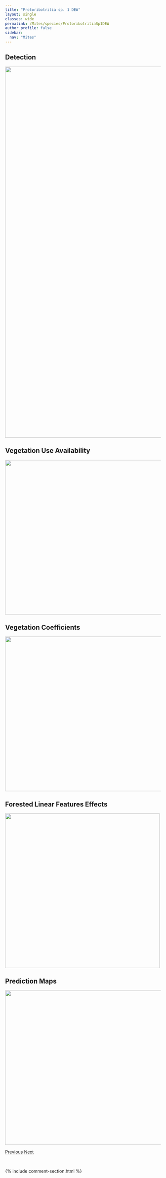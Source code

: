 ```yaml
---
title: "Protoribotritia sp. 1 DEW"
layout: single
classes: wide
permalink: /Mites/species/ProtoribotritiaSp1DEW
author_profile: false
sidebar:
  nav: "Mites"
---
```


<h2>Detection</h2>

<a href="https://drive.google.com/uc?export=view&id=1EF8d-Om0qbEybZArKj57Jlk-QjHbYF1a">
<img src="https://drive.google.com/uc?export=view&id=1EF8d-Om0qbEybZArKj57Jlk-QjHbYF1a" height = "1200" width = "800">
</a>


<h2>Vegetation Use Availability</h2>

<a href="https://drive.google.com/uc?export=view&id=1-Lmbpu8QbnhRVyzcW2nrB04OpIiR7dw0">
<img src="https://drive.google.com/uc?export=view&id=1-Lmbpu8QbnhRVyzcW2nrB04OpIiR7dw0" height = "500" width = "1000">
</a>


<h2>Vegetation Coefficients</h2>

<a href="https://drive.google.com/uc?export=view&id=1T9NcpsNis7eWmhUo3whhh5c548FjhCqX">
<img src="https://drive.google.com/uc?export=view&id=1T9NcpsNis7eWmhUo3whhh5c548FjhCqX" height = "500" width = "1000">
</a>


<h2>Forested Linear Features Effects</h2>

<a href="https://drive.google.com/uc?export=view&id=1uoZHJ2hHt6z-Cl3v0YkLdu726iVeF6lU">
<img src="https://drive.google.com/uc?export=view&id=1uoZHJ2hHt6z-Cl3v0YkLdu726iVeF6lU" height = "500" width = "500">
</a>


<h2>Prediction Maps</h2>

<a href="https://drive.google.com/uc?export=view&id=1RNzCvxnWWVaU2ZL9VSDBmErsLmTfW11H">
<img src="https://drive.google.com/uc?export=view&id=1RNzCvxnWWVaU2ZL9VSDBmErsLmTfW11H" height = "500" width = "1000">
</a>


<a href="/DevelopmentWebsite/Mites/species/ProtoribatesSp3LML" class="pagination--pager" title="Protoribates sp. 3 LML">Previous</a> <a href="/DevelopmentWebsite/Mites/species/PunctoribatesPalustris" class="pagination--pager" title="Punctoribates palustris">Next</a>

<p>&nbsp;</p>

{% include comment-section.html %}
